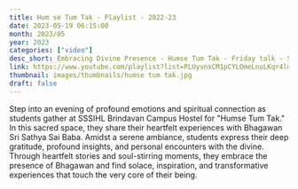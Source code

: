 ```yaml
---
title: Hum se Tum Tak - Playlist - 2022-23
date: 2023-05-19 06:15:00
month: 2023/05
year: 2023
categories: ["video"]
desc_short: Embracing Divine Presence - Humse Tum Tak - Friday talk - Students' Heartfelt Experience with Bhagawan Sri Sathya Sai Baba at SSSIHL Brindavan Campus Hostel
link: https://www.youtube.com/playlist?list=PLUyvnxCM1pCYLOmeLnuLKqr4lmdE0gAkm
thumbnail: images/thumbnails/humse tum tak.jpg
draft: false
---
```


 Step into an evening of profound emotions and spiritual connection as students gather at SSSIHL Brindavan Campus Hostel for "Humse Tum Tak." In this sacred space, they share their heartfelt experiences with Bhagawan Sri Sathya Sai Baba. Amidst a serene ambiance, students express their deep gratitude, profound insights, and personal encounters with the divine. Through heartfelt stories and soul-stirring moments, they embrace the presence of Bhagawan and find solace, inspiration, and transformative experiences that touch the very core of their being.
